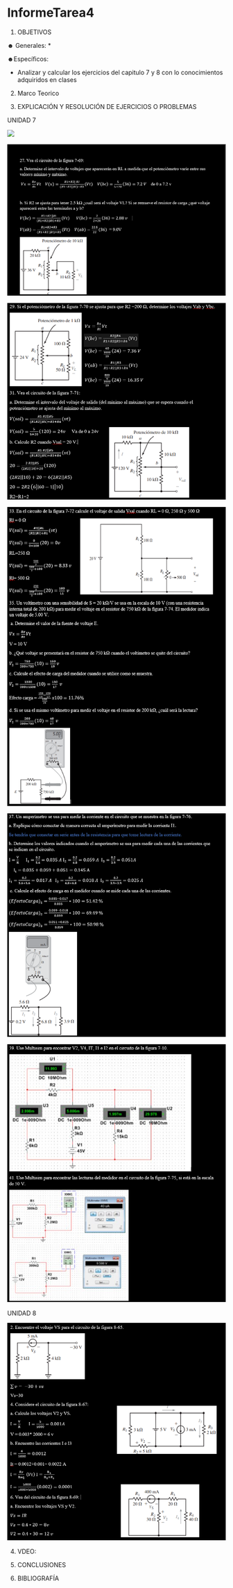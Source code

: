 # InformeTarea4

1. OBJETIVOS

☻ Generales:
*

☻Específicos:
* Analizar y calcular los ejercicios del capitulo 7 y 8 con lo conocimientos adquiridos en clases 

2. Marco Teorico 

3. EXPLICACIÓN Y RESOLUCIÓN DE EJERCICIOS O PROBLEMAS

UNIDAD 7

<img src= Img/1-3.PNG>

![](Img/27.PNG)

![](Img/29,31.PNG)

![](Img/33,35.PNG)

![](Img/37.PNG)

![](Img/39,41.PNG)

UNIDAD 8

![](Img/2,4,6.PNG)


4. VDEO:


6. CONCLUSIONES


8. BIBLIOGRAFÍA



